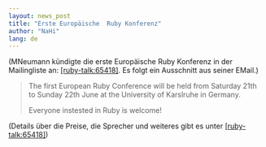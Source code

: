 ```yaml
---
layout: news_post
title: "Erste Europäische  Ruby Konferenz"
author: "NaHi"
lang: de
---
```


(MNeumann kündigte die erste Europäische Ruby Konferenz in der
Mailingliste an: [\[ruby-talk:65418\]][1]. Es folgt ein Ausschnitt aus
seiner EMail.)

> The first European Ruby Conference will be held from Saturday 21th to
> Sunday 22th June at the University of Karslruhe in Germany.
> 
> Everyone instested in Ruby is welcome!

(Details über die Preise, die Sprecher und weiteres gibt es unter
[\[ruby-talk:65418\]][1])



[1]: http://blade.nagaokaut.ac.jp/cgi-bin/scat.rb/ruby/ruby-talk/65418 
